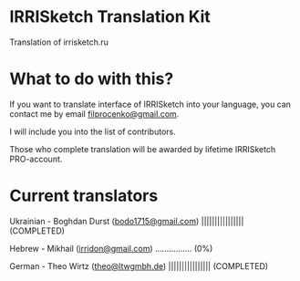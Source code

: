 # IRRISketch Translation Kit
Translation of irrisketch.ru

# What to do with this?
If you want to translate interface of IRRISketch into your language, you can contact me by email filprocenko@gmail.com.

I will include you into the list of contributors.

Those who complete translation will be awarded by lifetime IRRISketch PRO-account.

# Current translators

Ukrainian - Boghdan Durst (bodo1715@gmail.com)   |||||||||||||||| (COMPLETED)

Hebrew - Mikhail (irridon@gmail.com)             ................ (0%)

German - Theo Wirtz (theo@ltwgmbh.de)            |||||||||||||||| (COMPLETED)




